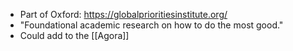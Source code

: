 - Part of Oxford: https://globalprioritiesinstitute.org/
- "Foundational academic research on how to do the most good."
- Could add to the [[Agora]]
